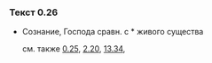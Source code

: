 ### Текст 0.26
	
- Сознание, Господа сравн. с \* живого существа

	см. также  [0.25](../00/0025.md),  [2.20](../02/0220.md),  [13.34](../13/1334.md), 
